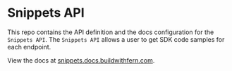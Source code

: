 # Snippets API

This repo contains the API definition and the docs configuration for the `Snippets API`. The `Snippets API` allows a user to get SDK code samples for each endpoint. 

View the docs at [snippets.docs.buildwithfern.com](snippets.docs.buildwithfern.com).